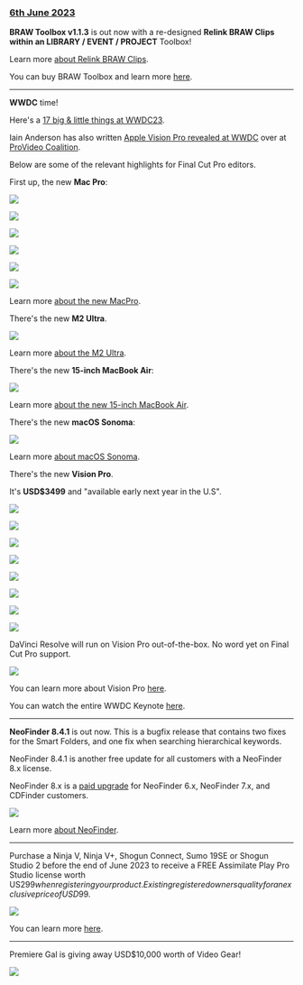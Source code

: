 ### [6th June 2023](/news/20230606)

**BRAW Toolbox v1.1.3** is out now with a re-designed **Relink BRAW Clips within an LIBRARY / EVENT / PROJECT** Toolbox!

Learn more [about Relink BRAW Clips](https://brawtoolbox.io/toolbox/#relink-braw-clips-within-an-library--event--project).

You can buy BRAW Toolbox and learn more [here](https://brawtoolbox.io).

---

**WWDC** time!

Here's a [17 big & little things at WWDC23](https://developer.apple.com/videos/play/wwdc2023/111486/).

Iain Anderson has also written [Apple Vision Pro revealed at WWDC](https://www.provideocoalition.com/apple-vision-pro-revealed-at-wwdc/) over at [ProVideo Coalition](https://www.provideocoalition.com).

Below are some of the relevant highlights for Final Cut Pro editors.

First up, the new **Mac Pro**:

![](/static/wwdc23-macpro.png)

![](/static/wwdc23-macpro-pricing.png)

![](/static/wwdc23-macpro-compare.png)

![](/static/wwdc23-macpro-compare-2.png)

![](/static/wwdc23-macpro-compare-3.png)

![](/static/wwdc23-macpro-pricing-aud.png)

Learn more [about the new MacPro](https://www.apple.com/newsroom/2023/06/apple-unveils-new-mac-studio-and-brings-apple-silicon-to-mac-pro/).

There's the new **M2 Ultra**.

![](/static/wwdc23-m2ultra.png)

Learn more [about the M2 Ultra](https://www.apple.com/newsroom/2023/06/apple-introduces-m2-ultra/).

There's the new **15-inch MacBook Air**:

![](/static/wwdc23-macbook-air.jpg)

Learn more [about the new 15-inch MacBook Air](https://www.apple.com/au/newsroom/2023/06/apple-introduces-the-15-inch-macbook-air/).

There's the new **macOS Sonoma**:

![](/static/wwdc23-macos.jpg)

Learn more [about macOS Sonoma](https://www.apple.com/au/newsroom/2023/06/macos-sonoma-brings-new-capabilities-for-elevating-productivity-and-creativity/).

There's the new **Vision Pro**.

It's **USD$3499** and "available early next year in the U.S".

![](/static/wwdc23-vision-pro-1.jpeg)

![](/static/wwdc23-vision-pro-2.jpeg)

![](/static/wwdc23-vision-pro-3.jpeg)

![](/static/wwdc23-vision-pro-4.jpeg)

![](/static/wwdc23-vision-pro-5.jpeg)

![](/static/wwdc23-vision-pro-6.jpeg)

![](/static/wwdc23-vision-pro-7.jpeg)

![](/static/wwdc23-vision-pro-8.jpeg)

DaVinci Resolve will run on Vision Pro out-of-the-box. No word yet on Final Cut Pro support.

![](/static/resolve-on-vision-pro.jpg)

You can learn more about Vision Pro [here](https://www.apple.com/au/newsroom/2023/06/introducing-apple-vision-pro/).

You can watch the entire WWDC Keynote [here](https://www.apple.com/apple-events/event-stream/).

---

**NeoFinder 8.4.1** is out now. This is a bugfix release that contains two fixes for the Smart Folders, and one fix when searching hierarchical keywords.

NeoFinder 8.4.1 is another free update for all customers with a NeoFinder 8.x license.

NeoFinder 8.x is a [paid upgrade](https://www.cdfinder.de/store.html) for NeoFinder 6.x, NeoFinder 7.x, and CDFinder customers.

![](/static/neofinder-8-4.jpeg)

Learn more [about NeoFinder](/ecosystem/tools/#neofinder).

---

Purchase a Ninja V, Ninja V+, Shogun Connect, Sumo 19SE or Shogun Studio 2 before the end of June 2023 to receive a FREE Assimilate Play Pro Studio license worth US$299 when registering your product. Existing registered owners quality for an exclusive price of USD$99.

![](/static/assimilate-play-pro-studio.jpg)

You can learn more [here](http://my.atomos.com).

---

Premiere Gal is giving away USD$10,000 worth of Video Gear!

[![](/static/kelsey-promo.jpeg)](https://www.youtube.com/watch?v=7nCISaCgVh4)